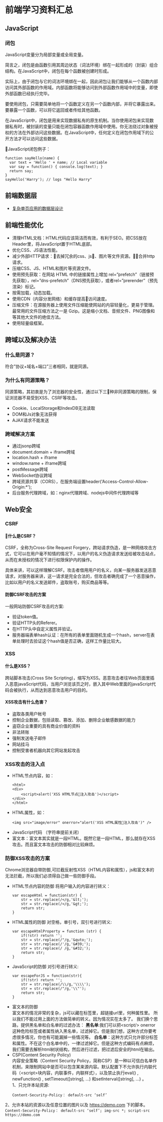 # 前端学习资料汇总

## JavaScript
### 闭包
JavaScript变量分为局部变量或全局变量。

简言之，闭包是由函数引用其周边状态（词法环境）绑在一起形成的（封装）组合结构。在JavaScript中，闭包在每个函数被创建时形成。

实际上，由于闭包与它的词法环境绑在一起，因此闭包让我们能够从一个函数内部访问其外部函数的作用域。内部函数将能够访问到外部函数作用域中的变量，即使外部函数已经执行完毕。

要使用闭包，只需要简单地将一个函数定义在另一个函数内部，并将它暴露出来。要暴露一个函数，可以将它返回或者传给其他函数。

在JavaScript中，闭包是用来实现数据私有的原生机制。当你使用闭包来实现数据私有时，被封装的变量只能在闭包容器函数作用域中使用。你无法绕过对象被授权的方法在外部访问这些数据。在JavaScript中，任何定义在闭包作用域下的公开方法才可以访问这些数据。

JavaScript闭包例子：
```
function sayHello(name) {
  var text = 'Hello ' + name; // Local variable
  var say = function() { console.log(text); }
  return say;
}
sayHello('Harry'); // logs "Hello Harry"
```

## 前端数据层
* [复杂单页应用的数据层设计](https://github.com/xufei/blog/issues/42)


## 前端性能优化
* 清理HTML文档：HTML代码应该简洁而有效，有利于SEO。把CSS放在Header里，将JavaScript置于HTML底部。
* 优化CSS、JS语法性能。
* 减少外部HTTP请求：去掉冗余的css、js、图片等文件资源。合并http请求。
* 压缩CSS、JS、HTML和图片等资源文件。
* 使用预先获取：在网站 HTML 中的链接属性上增加 rel=”prefetch”（链接预先获取），rel=”dns-prefetch”（DNS预先获取），或者rel=”prerender”（预先渲染）标记。
* 按需加载，动态加载。
* 使用CDN（内容分发网络）和缓存提高访问速度。
* 压缩文件：在源服务器上使用文件压缩能使网站的内容轻量化，更易于管理。最常用的文件压缩方法之一是 Gzip。这是缩小文档、音频文件、PNG图像和等其他大文件的绝佳方法。
* 使用轻量级框架。


## 跨域以及解决办法
### 什么是同源？
符合”协议+域名+端口”三者相同，就是同源。
### 为什么有同源策略？
同源策略，其初衷是为了浏览器的安全性，通过以下三种非同源策略的限制，保证浏览器不易受到XSS、CSRF等攻击。
* Cookie、LocalStorage和IndexDB无法读取
* DOM和Js对象无法获得
* AJAX请求不能发送
### 跨域解决方案
* 通过jsonp跨域
* document.domain + iframe跨域
* location.hash + iframe
* window.name + iframe跨域
* postMessage跨域
* WebSocket协议跨域
* 跨域资源共享（CORS），在服务端设置header('Access-Control-Allow-Origin:*');
* 后台服务代理跨域，如：nginx代理跨域、nodejs中间件代理跨域等

## Web安全
### CSRF
#### 什么是CSRF？
CSRF，全称为Cross-Site Request Forgery，跨站请求伪造，是一种网络攻击方式，它可以在用户毫不知情的情况下，以用户的名义伪造请求发送给被攻击站点，从而在未授权的情况下进行权限保护内的操作。

具体来讲，可以这样理解CSRF。攻击者借用用户的名义，向某一服务器发送恶意请求，对服务器来讲，这一请求是完全合法的，但攻击者确完成了一个恶意操作，比如以用户的名义发送邮件，盗取账号，购买商品等等。

#### 防御CSRF攻击的方案
一般网站防御CSRF攻击的方案:
* 验证token值。
* 验证HTTP头的Referer。
* 在HTTP头中自定义属性并验证。
* 服务器端表单hash认证：在所有的表单里面随机生成一个hash，server在表单处理时去验证这个hash值是否正确，这样工作量比较大。

### XSS
#### 什么是XSS？
跨站脚本攻击(Cross Site Scripting)，缩写为XSS。恶意攻击者往Web页面里插入恶意javaScript代码，当用户浏览该页之时，嵌入其中Web里面的javaScript代码会被执行，从而达到恶意攻击用户的目的。

#### XSS攻击有什么危害？
* 盗取各类用户帐号
* 控制企业数据，包括读取、篡改、添加、删除企业敏感数据的能力
* 盗窃企业重要的具有商业价值的资料
* 非法转账
* 强制发送电子邮件
* 网站挂马
* 控制受害者机器向其它网站发起攻击

### XSS攻击的注入点
* HTML节点内容，如：
    ```
    <html>
    <div>
        <script>alert('XSS HTML节点注入攻击')</script>
    </div>
    </html>
    ```
* HTML属性，如：
    ```
    <img src="image/error" onerror="alert('XSS HTML属性注入攻击')" />
    ```
* JavaScript代码 （字符串提前关闭）
* 富文本：富文本其实就是一段HTML。既然它是一段HTML，那么就存在XSS攻击。而且富文本攻击的防御相对比较麻烦。

### 防御XSS攻击的方案
Chrome浏览器自带防御,可拦截反射性XSS（HTML内容和属性），js和富文本的无法拦截，所以我们必须得自己做一些防御手段。
* HTML节点内容的防御
将用户输入的内容进行转义：
    ```
    var escapeHtml = function(str) {
        str = str.replace(/</g,'&lt;');
        str = str.replace(/</g,'&gt;');
        return str;
    }
    ```
* HTML属性的防御
对空格，单引号，双引号进行转义:
    ```
    var escapeHtmlProperty = function (str) {
        if(!str) return '';
        str = str.replace(/"/g,'&quto;');
        str = str.replace(/'/g,'&#39;');
        str = str.replace(/ /g,'&#32;');
        return str;
    }
    ```
* JavaScript的防御
对引号进行转义:
    ```
    var escapeForJS = function(str){
        if(!str) return '';
        str = str.replace(/\\/g,'\\\\');
        str = str.replace(/"/g,'\\"');
        return str;
    }
    ```
* 富文本的防御 <br/>
富文本的情况非常的复杂，js可以藏在标签里，超链接url里，何种属性里。
所以我们不能过用上面的方法做简单的转义。因为情况实在太多了。
我们换个思路，提供黑名单和白名单的过滤办法：
<b>黑名单</b>:我们可以把\<script/> onerror 这种危险标签或者属性纳入黑名单，过滤掉它。但是我们想，这种方式你要考虑很多情况，你也有可能漏掉一些情况等。
<b>白名单</b>：这种方式只允许部分标签和属性。不在这个白名单中的，一律过滤掉它。但是这种方式编码有点麻烦，我们需要去解析html树状结构，然后进行过滤，把过滤后安全的html在输出。
* CSP(Content Security Policy) <br/>
内容安全策略（Content Security Policy，简称CSP）是一种以可信白名单作机制，来限制网站中是否可以包含某来源内容。默认配置下不允许执行内联代码（\<script>块内容，内联事件，内联样式），以及禁止执行eval() , newFunction() , setTimeout([string], ...) 和setInterval([string], ...) 。<br/>
1、只允许本站资源:
    ```
    Content-Security-Policy： default-src ‘self’
    ```
2、允许本站的资源以及任意位置的图片以及 https://demo.com 下的脚本。
    ```
    Content-Security-Policy： default-src ‘self’; img-src *; script-src https://demo.com
    ```